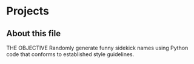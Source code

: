 # Projects

## About this file

THE OBJECTIVE
Randomly generate funny sidekick names using Python code that conforms
to established style guidelines.
